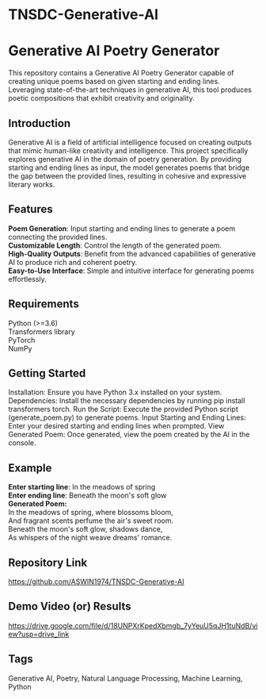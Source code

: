 # TNSDC-Generative-AI

# Generative AI Poetry Generator
This repository contains a Generative AI Poetry Generator capable of creating unique poems based on given starting and ending lines. Leveraging state-of-the-art techniques in generative AI, this tool produces poetic compositions that exhibit creativity and originality.

## Introduction
Generative AI is a field of artificial intelligence focused on creating outputs that mimic human-like creativity and intelligence. This project specifically explores generative AI in the domain of poetry generation. By providing starting and ending lines as input, the model generates poems that bridge the gap between the provided lines, resulting in cohesive and expressive literary works.

## Features
**Poem Generation**: Input starting and ending lines to generate a poem connecting the provided lines.</br>
**Customizable Length**: Control the length of the generated poem.</br>
**High-Quality Outputs**: Benefit from the advanced capabilities of generative AI to produce rich and coherent poetry.</br>
**Easy-to-Use Interface**: Simple and intuitive interface for generating poems effortlessly.</br>

## Requirements
Python (>=3.6)<br/>
Transformers library<br/>
PyTorch<br/>
NumPy<br/>

## Getting Started
Installation: Ensure you have Python 3.x installed on your system.
Dependencies: Install the necessary dependencies by running pip install transformers torch.
Run the Script: Execute the provided Python script (generate_poem.py) to generate poems.
Input Starting and Ending Lines: Enter your desired starting and ending lines when prompted.
View Generated Poem: Once generated, view the poem created by the AI in the console.

## Example
**Enter starting line**: In the meadows of spring<br/>
**Enter ending line**: Beneath the moon's soft glow<br/>
**Generated Poem:**<br/>
In the meadows of spring, where blossoms bloom,<br/>
And fragrant scents perfume the air's sweet room.<br/>
Beneath the moon's soft glow, shadows dance,<br/>
As whispers of the night weave dreams' romance.<br/>

## Repository Link
https://github.com/ASWIN1974/TNSDC-Generative-AI

## Demo Video (or) Results
https://drive.google.com/file/d/18UNPXrKpedXbmgb_7yYeuU5qJH1tuNdB/view?usp=drive_link

## Tags
Generative AI, Poetry, Natural Language Processing, Machine Learning, Python
